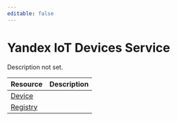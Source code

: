 ```yaml
---
editable: false
---
```


# Yandex IoT Devices Service
Description not set.

Resource | Description
--- | ---
[Device](Device/index.md) | 
[Registry](Registry/index.md) | 